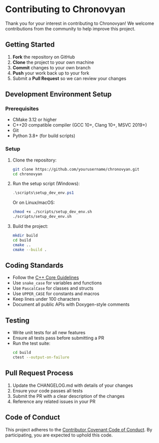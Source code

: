 # Contributing to Chronovyan

Thank you for your interest in contributing to Chronovyan! We welcome contributions from the community to help improve this project.

## Getting Started

1. **Fork** the repository on GitHub
2. **Clone** the project to your own machine
3. **Commit** changes to your own branch
4. **Push** your work back up to your fork
5. Submit a **Pull Request** so we can review your changes

## Development Environment Setup

### Prerequisites

- CMake 3.12 or higher
- C++20 compatible compiler (GCC 10+, Clang 10+, MSVC 2019+)
- Git
- Python 3.8+ (for build scripts)

### Setup

1. Clone the repository:
   ```bash
   git clone https://github.com/yourusername/chronovyan.git
   cd chronovyan
   ```

2. Run the setup script (Windows):
   ```powershell
   .\scripts\setup_dev_env.ps1
   ```
   
   Or on Linux/macOS:
   ```bash
   chmod +x ./scripts/setup_dev_env.sh
   ./scripts/setup_dev_env.sh
   ```

3. Build the project:
   ```bash
   mkdir build
   cd build
   cmake ..
   cmake --build .
   ```

## Coding Standards

- Follow the [C++ Core Guidelines](https://isocpp.github.io/CppCoreGuidelines/CppCoreGuidelines)
- Use `snake_case` for variables and functions
- Use `PascalCase` for classes and structs
- Use `UPPER_CASE` for constants and macros
- Keep lines under 100 characters
- Document all public APIs with Doxygen-style comments

## Testing

- Write unit tests for all new features
- Ensure all tests pass before submitting a PR
- Run the test suite:
  ```bash
  cd build
  ctest --output-on-failure
  ```

## Pull Request Process

1. Update the CHANGELOG.md with details of your changes
2. Ensure your code passes all tests
3. Submit the PR with a clear description of the changes
4. Reference any related issues in your PR

## Code of Conduct

This project adheres to the [Contributor Covenant Code of Conduct](CODE_OF_CONDUCT.md). By participating, you are expected to uphold this code.
